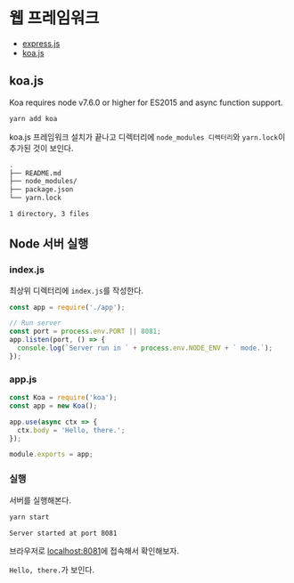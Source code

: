 # 웹 프레임워크

- [express.js](https://expressjs.com/ko/)
- [koa.js](https://koajs.com)

## koa.js

Koa requires node v7.6.0 or higher for ES2015 and async function support.

```bash
yarn add koa
```

koa.js 프레임워크 설치가 끝나고 디렉터리에 `node_modules 디렉터리`와 `yarn.lock`이 추가된 것이 보인다.

```bash
.
├── README.md
├── node_modules/
├── package.json
└── yarn.lock

1 directory, 3 files
```

## Node 서버 실행

### index.js

최상위 디렉터리에 `index.js`를 작성한다.

```js
const app = require('./app');

// Run server
const port = process.env.PORT || 8081;
app.listen(port, () => {
  console.log(`Server run in ` + process.env.NODE_ENV + ` mode.`);
});
```

### app.js

```js
const Koa = require('koa');
const app = new Koa();

app.use(async ctx => {
  ctx.body = 'Hello, there.';
});

module.exports = app;
```

### 실행

서버를 실행해본다.

```bash
yarn start

Server started at port 8081
```

브라우저로 [localhost:8081](//localhost:8081)에 접속해서 확인해보자.

`Hello, there.`가 보인다.
